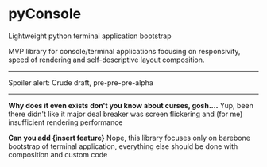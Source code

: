 # pyConsole
Lightweight python terminal application bootstrap


MVP library for console/terminal applications focusing on responsivity, speed of rendering and self-descriptive layout composition.

-----

Spoiler alert: Crude draft, pre-pre-pre-alpha

-----

**Why does it even exists don't you know about curses, gosh....**
Yup, been there didn't like it major deal breaker was screen flickering and (for me) insufficient rendering performance

**Can you add {insert feature}**
Nope, this library focuses only on barebone bootstrap of terminal application, everything else should be done with composition and custom code
